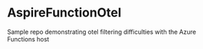 # AspireFunctionOtel
Sample repo demonstrating otel filtering difficulties with the Azure Functions host
